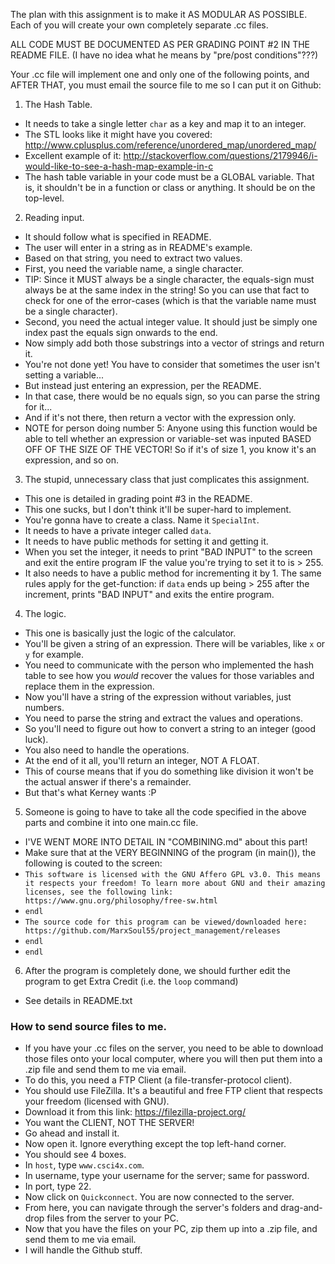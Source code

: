 The plan with this assignment is to make it AS MODULAR AS POSSIBLE.
Each of you will create your own completely separate .cc files.

ALL CODE MUST BE DOCUMENTED AS PER GRADING POINT #2 IN THE README FILE.
(I have no idea what he means by "pre/post conditions"???)

Your .cc file will implement one and only one of the following points, and AFTER THAT, you must email the source file to me so I can put it on Github:

1. The Hash Table.
* It needs to take a single letter `char` as a key and map it to an integer.
* The STL looks like it might have you covered: http://www.cplusplus.com/reference/unordered_map/unordered_map/
* Excellent example of it: http://stackoverflow.com/questions/2179946/i-would-like-to-see-a-hash-map-example-in-c
* The hash table variable in your code must be a GLOBAL variable. That is, it shouldn't be in a function or class or anything.
It should be on the top-level.

2. Reading input.
* It should follow what is specified in README.
* The user will enter in a string as in README's example.
* Based on that string, you need to extract two values.
* First, you need the variable name, a single character.
* TIP: Since it MUST always be a single character, the
equals-sign must always be at the same index in the string! So you can
use that fact to check for one of the error-cases
(which is that the variable name must be a single character).
* Second, you need the actual integer value. It should just be
simply one index past the equals sign onwards to the end.
* Now simply add both those substrings into a vector of strings and return it.
* You're not done yet! You have to consider that sometimes the user isn't setting a variable...
* But instead just entering an expression, per the README.
* In that case, there would be no equals sign, so you can parse the string for it...
* And if it's not there, then return a vector with the expression only.
* NOTE for person doing number 5: Anyone using this function would be able to tell whether an expression or variable-set was inputed BASED OFF OF THE SIZE OF THE VECTOR! So if it's of size 1, you know it's an expression, and so on.

3. The stupid, unnecessary class that just complicates this assignment.
* This one is detailed in grading point #3 in the README.
* This one sucks, but I don't think it'll be super-hard to implement.
* You're gonna have to create a class. Name it `SpecialInt`.
* It needs to have a private integer called `data`.
* It needs to have public methods for setting it and getting it.
* When you set the integer, it needs to print "BAD INPUT" to the
screen and exit the entire program IF the value you're trying to set
it to is > 255.
* It also needs to have a public method for incrementing it by 1.
The same rules apply for the get-function: if `data` ends up being
\> 255 after the increment, prints "BAD INPUT" and exits the entire program.

4. The logic.
* This one is basically just the logic of the calculator.
* You'll be given a string of an expression. There will be variables, like `x` or `y` for example.
* You need to communicate with the person who implemented the hash table to see how you *would* recover
the values for those variables and replace them in the expression.
* Now you'll have a string of the expression without variables, just numbers.
* You need to parse the string and extract the values and operations.
* So you'll need to figure out how to convert a string to an integer (good luck).
* You also need to handle the operations.
* At the end of it all, you'll return an integer, NOT A FLOAT.
* This of course means that if you do something like division it won't be the actual answer if there's a remainder.
* But that's what Kerney wants :P

5. Someone is going to have to take all the code specified in the above parts and combine it into one main.cc file.
* I'VE WENT MORE INTO DETAIL IN "COMBINING.md" about this part!
* Make sure that at the VERY BEGINNING of the program (in main()), the following is couted to the screen:
* `This software is licensed with the GNU Affero GPL v3.0. This means it respects your freedom! To learn more about GNU and their amazing licenses, see the following link: https://www.gnu.org/philosophy/free-sw.html`
* `endl`
* `The source code for this program can be viewed/downloaded here: https://github.com/MarxSoul55/project_management/releases`
* `endl`
* `endl`

6. After the program is completely done, we should further edit the program to get Extra Credit (i.e. the `loop` command)
* See details in README.txt

### How to send source files to me.

* If you have your .cc files on the server, you need to be able to download those files onto your local computer, where you will then
put them into a .zip file and send them to me via email.
* To do this, you need a FTP Client (a file-transfer-protocol client).
* You should use FileZilla. It's a beautiful and free FTP client that respects your freedom (licensed with GNU).
* Download it from this link: https://filezilla-project.org/
* You want the CLIENT, NOT THE SERVER!
* Go ahead and install it.
* Now open it. Ignore everything except the top left-hand corner.
* You should see 4 boxes.
* In `host`, type `www.csci4x.com`.
* In username, type your username for the server; same for password.
* In port, type 22.
* Now click on `Quickconnect`. You are now connected to the server.
* From here, you can navigate through the server's folders and drag-and-drop files from
the server to your PC.
* Now that you have the files on your PC, zip them up into a .zip file, and send them to me via email.
* I will handle the Github stuff.
